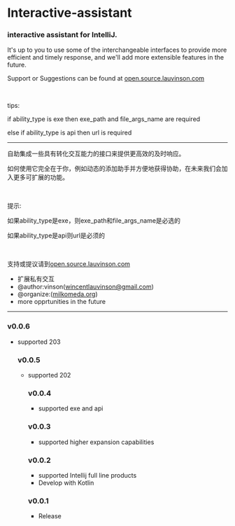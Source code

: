 # Interactive-assistant
<h3>interactive assistant for IntelliJ.</h3>
<p>It's up to you to use some of the interchangeable interfaces to provide more efficient and timely response, and we'll add more extensible features in the future.</p>
<p>Support or Suggestions can be found at <a href="https://open.source.lauvinson.com">open.source.lauvinson.com</a></p>
<br />
<p>tips:</p>
<p>if ability_type is exe then exe_path and file_args_name are required</p>
<p>else if ability_type is api then url is required</p>
<hr />
<p>自助集成一些具有转化交互能力的接口来提供更高效的及时响应。</p>
<p>如何使用它完全在于你，例如动态的添加助手并方便地获得协助，在未来我们会加入更多可扩展的功能。</p>
<br />
<p>提示:</p>
<p>如果ability_type是exe，则exe_path和file_args_name是必选的</p>
<p>如果ability_type是api则url是必须的</p>

<br />
<p>支持或提议请到<a href="https://open.source.lauvinson.com">open.source.lauvinson.com</a></p>
<ul>
<li>扩展私有交互</li>
<li>@author:vinson(<a href="mailto:wincentlauvinson@gmail.com">wincentlauvinson@gmail.com</a>)</li>
<li>@organize:(<a href="www.milkomeda.org">milkomeda.org</a>)</li>
<li>more opprtunities in the future</li>
</ul>
<hr />

<h3>v0.0.6</h3>
<ul>
<li>supported 203</li>
<h3>v0.0.5</h3>
<ul>
<li>supported 202</li>
<h3>v0.0.4</h3>
<ul>
<li>supported exe and api</li>
</ul>
<h3>v0.0.3</h3>
<ul>
<li>supported higher expansion capabilities</li>
</ul>
<h3>v0.0.2</h3>
<ul>
<li>supported Intellij full line products</li>
<li>Develop with Kotlin</li>
</ul>
<h3>v0.0.1</h3>
<ul>
<li>Release</li>
</ul>